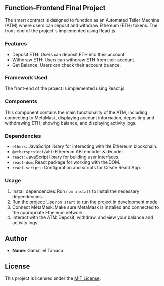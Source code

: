 ## Function-Frontend Final Project
The smart contract is designed to function as an Automated Teller Machine (ATM) where users can deposit and withdraw Ethereum (ETH) tokens. The front-end of the project is implemented using React.js.

### Features
- Deposit ETH: Users can deposit ETH into their account.
- Withdraw ETH: Users can withdraw ETH from their account.
- Get Balance: Users can check their account balance.

### Framework Used
The front-end of the project is implemented using React.js.

### Components
This component contains the main functionality of the ATM, including connecting to MetaMask, displaying account information, depositing and withdrawing ETH, showing balance, and displaying activity logs.

### Dependencies
- `ethers`: JavaScript library for interacting with the Ethereum blockchain.
- `@ethersproject/abi`: Ethereum ABI encoder & decoder.
- `react`: JavaScript library for building user interfaces.
- `react-dom`: React package for working with the DOM.
- `react-scripts`: Configuration and scripts for Create React App.

### Usage
1. Install dependencies: Run `npm install` to install the necessary dependencies.
2. Run the project: Use `npm start` to run the project in development mode.
3. Connect MetaMask: Make sure MetaMask is installed and connected to the appropriate Ethereum network.
4. Interact with the ATM: Deposit, withdraw, and view your balance and activity logs.

## Author
- **Name**: Gamalliel Tamaca

## License
This project is licensed under the [MIT License](LICENSE).
